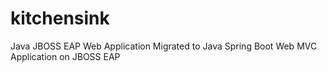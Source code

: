 # kitchensink
Java JBOSS EAP Web Application Migrated to Java Spring Boot Web MVC Application on JBOSS EAP
